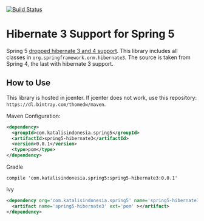 [![Build Status](https://circleci.com/gh/thomedw/spring5-hibernate3.svg?style=svg)](https://circleci.com/gh/thomedw/spring5-hibernate3)


# Hibernate 3 Support for Spring 5

Spring 5 [dropped hibernate 3 and 4 support](https://github.com/spring-projects/spring-framework/wiki/What%27s-New-in-Spring-Framework-5.x). This library includes all classes in `org.springframework.orm.hibernate3`. The source is taken from Spring 4, the last with hibernate 3 support.

## How to Use

This library is hosted in jcenter. If jcenter does not work, use this repository: `https://dl.bintray.com/thomedw/maven`.

Maven Configuration:

```xml
<dependency>
  <groupId>com.katalisindonesia.spring5</groupId>
  <artifactId>spring5-hibernate3</artifactId>
  <version>0.0.1</version>
  <type>pom</type>
</dependency>
```

Gradle

```
compile 'com.katalisindonesia.spring5:spring5-hibernate3:0.0.1'
```

Ivy

```xml
<dependency org='com.katalisindonesia.spring5' name='spring5-hibernate3' rev='0.0.1'>
  <artifact name='spring5-hibernate3' ext='pom' ></artifact>
</dependency>
```

